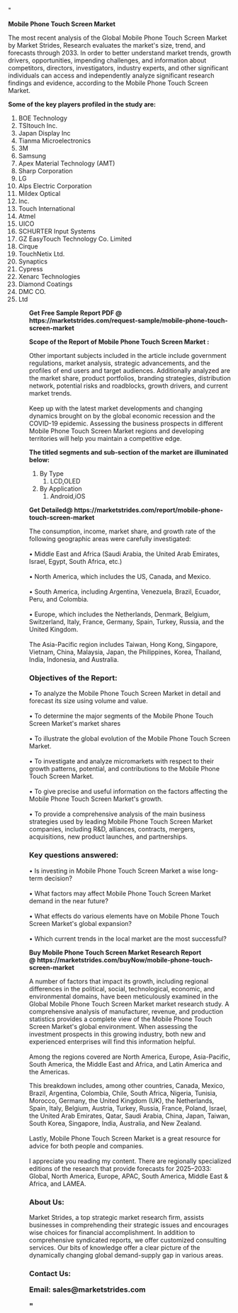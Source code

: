 "<p><strong>Mobile Phone Touch Screen Market</strong></p>
<p>The most recent analysis of the Global Mobile Phone Touch Screen Market by Market Strides, Research evaluates the market's size, trend, and forecasts through 2033. In order to better understand market trends, growth drivers, opportunities, impending challenges, and information about competitors, directors, investigators, industry experts, and other significant individuals can access and independently analyze significant research findings and evidence, according to the Mobile Phone Touch Screen Market.</p>
<p><strong> Some of the key players profiled in the study are: </strong></p>
<p><ol><li>
BOE Technology</li><li>TSItouch Inc.</li><li>Japan Display Inc</li><li>Tianma Microelectronics</li><li>3M</li><li>Samsung</li><li>Apex Material Technology (AMT)</li><li>Sharp Corporation</li><li>LG</li><li>Alps Electric Corporation</li><li>Mildex Optical</li><li>Inc.</li><li>Touch International</li><li>Atmel</li><li>UICO</li><li>SCHURTER Input Systems</li><li>GZ EasyTouch Technology Co. Limited</li><li>Cirque</li><li>TouchNetix Ltd.</li><li>Synaptics</li><li>Cypress</li><li>Xenarc Technologies</li><li>Diamond Coatings</li><li>DMC CO.</li><li>Ltd


</li><ol></p>
<p><strong>Get Free Sample Report PDF @ <a>https://marketstrides.com/request-sample/mobile-phone-touch-screen-market</a></strong></p>
<p><strong> Scope of the Report of Mobile Phone Touch Screen Market : </strong></p>
<p>Other important subjects included in the article include government regulations, market analysis, strategic advancements, and the profiles of end users and target audiences. Additionally analyzed are the market share, product portfolios, branding strategies, distribution network, potential risks and roadblocks, growth drivers, and current market trends. <br /> <br />Keep up with the latest market developments and changing dynamics brought on by the global economic recession and the COVID-19 epidemic. Assessing the business prospects in different Mobile Phone Touch Screen Market regions and developing territories will help you maintain a competitive edge.</p>
<p><strong> The titled segments and sub-section of the market are illuminated below: </strong></p>
<p><ol><li>By Type<ol><li>LCD,OLED</li></ol></li><li>By Application<ol><li>Android,iOS</li></ol></li></ol></p>
<p><strong>Get Detailed@ <a>https://marketstrides.com/report/mobile-phone-touch-screen-market</a></strong></p>
<p>The consumption, income, market share, and growth rate of the following geographic areas were carefully investigated: <br /> <br />• Middle East and Africa (Saudi Arabia, the United Arab Emirates, Israel, Egypt, South Africa, etc.) <br /> <br />• North America, which includes the US, Canada, and Mexico. <br /> <br />• South America, including Argentina, Venezuela, Brazil, Ecuador, Peru, and Colombia. <br /> <br />• Europe, which includes the Netherlands, Denmark, Belgium, Switzerland, Italy, France, Germany, Spain, Turkey, Russia, and the United Kingdom. <br /> <br />The Asia-Pacific region includes Taiwan, Hong Kong, Singapore, Vietnam, China, Malaysia, Japan, the Philippines, Korea, Thailand, India, Indonesia, and Australia.</p>
<h3><strong>Objectives of</strong> the<strong> Report: </strong></h3>
<p>• To analyze the Mobile Phone Touch Screen Market in detail and forecast its size using volume and value. <br /> <br />• To determine the major segments of the Mobile Phone Touch Screen Market's market shares <br /> <br />• To illustrate the global evolution of the Mobile Phone Touch Screen Market. <br /> <br />• To investigate and analyze micromarkets with respect to their growth patterns, potential, and contributions to the Mobile Phone Touch Screen Market. <br /> <br />• To give precise and useful information on the factors affecting the Mobile Phone Touch Screen Market's growth. <br /> <br />• To provide a comprehensive analysis of the main business strategies used by leading Mobile Phone Touch Screen Market companies, including R&amp;D, alliances, contracts, mergers, acquisitions, new product launches, and partnerships.</p>
<h3>Key questions answered:</h3>
<p>• Is investing in Mobile Phone Touch Screen Market a wise long-term decision? <br /> <br />• What factors may affect Mobile Phone Touch Screen Market demand in the near future? <br /> <br />• What effects do various elements have on Mobile Phone Touch Screen Market's global expansion? <br /> <br />• Which current trends in the local market are the most successful?</p>
<p><strong>Buy Mobile Phone Touch Screen Market Research Report @ <a>https://marketstrides.com/buyNow/mobile-phone-touch-screen-market</a></strong></p>
<p>A number of factors that impact its growth, including regional differences in the political, social, technological, economic, and environmental domains, have been meticulously examined in the Global Mobile Phone Touch Screen Market market research study. A comprehensive analysis of manufacturer, revenue, and production statistics provides a complete view of the Mobile Phone Touch Screen Market's global environment. When assessing the investment prospects in this growing industry, both new and experienced enterprises will find this information helpful. <br /> <br />Among the regions covered are North America, Europe, Asia-Pacific, South America, the Middle East and Africa, and Latin America and the Americas.</p>
<p>This breakdown includes, among other countries, Canada, Mexico, Brazil, Argentina, Colombia, Chile, South Africa, Nigeria, Tunisia, Morocco, Germany, the United Kingdom (UK), the Netherlands, Spain, Italy, Belgium, Austria, Turkey, Russia, France, Poland, Israel, the United Arab Emirates, Qatar, Saudi Arabia, China, Japan, Taiwan, South Korea, Singapore, India, Australia, and New Zealand. <br /> <br />Lastly, Mobile Phone Touch Screen Market is a great resource for advice for both people and companies. <br /> <br />I appreciate you reading my content. There are regionally specialized editions of the research that provide forecasts for 2025–2033: Global, North America, Europe, APAC, South America, Middle East &amp; Africa, and LAMEA.</p>
<h3><strong>About Us: </strong></h3>
<p>Market Strides, a top strategic market research firm, assists businesses in comprehending their strategic issues and encourages wise choices for financial accomplishment. In addition to comprehensive syndicated reports, we offer customized consulting services. Our bits of knowledge offer a clear picture of the dynamically changing global demand-supply gap in various areas.</p>
<h3>Contact Us:</h21>
<p>Email: <a>sales@marketstrides.com</a></p>"
